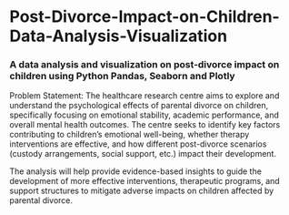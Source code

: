 # Post-Divorce-Impact-on-Children-Data-Analysis-Visualization
### A data analysis and visualization on post-divorce impact on children using Python Pandas, Seaborn and Plotly

Problem Statement:
The healthcare research centre aims to explore and understand the psychological effects of parental divorce on children, specifically focusing on emotional stability, academic performance, and overall mental health outcomes. The centre seeks to identify key factors contributing to children’s emotional well-being, whether therapy interventions are effective, and how different post-divorce scenarios (custody arrangements, social support, etc.) impact their development.

The analysis will help provide evidence-based insights to guide the development of more effective interventions, therapeutic programs, and support structures to mitigate adverse impacts on children affected by parental divorce.







